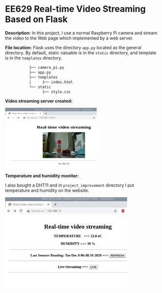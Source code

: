 # EE629 Real-time Video Streaming Based on Flask

**Description:** In this project, I use a normal Raspberry Pi camera and stream the video to the Web page which implemented by a web server.

**File location:** Flask uses the directory ```app.py``` located as the general directory. By default, static valuable is in the ```static``` directory, and template is in the ```templates``` directory.

               ├── camera_pi.py
               ├── app.py
               ├── templates
               |     ├── index.html
               └── static
                     ├── style.css


**Video streaming server created:**

<img src="https://github.com/JiaqiTu/EE629-IOT/blob/master/images/live_stream.png" width = "300" height = "200" alt="1" align=center />


**Temperature and humidity monitor:**

 I also bought a DHT11 and in ```project_improvement``` directory I put temperature and humidity on the website.

<img src="https://github.com/JiaqiTu/EE629-IOT/blob/master/images/livevideo2.png" width = "400" height = "300" alt="2" align=center />



